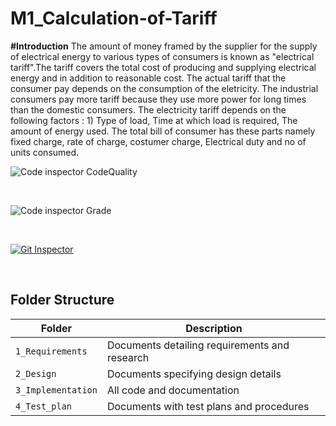 # M1_Calculation-of-Tariff
**#Introduction**
The amount of money framed by the supplier for the supply of electrical energy to various types of consumers is known as "electrical tariff".The tariff covers the total cost of producing and supplying electrical energy and in addition to reasonable cost.
The actual tariff that the consumer pay depends on the consumption of the eletricity. The industrial consumers pay more tariff because they use more power for long times than the domestic consumers. The electricity tariff depends on the following factors : 1) Type of load, Time at which load is required, The amount of energy used.
The total bill of consumer has these parts namely fixed charge, rate of charge, costumer charge, Electrical duty and no of units consumed.


![Code inspector CodeQuality](https://api.codiga.io/project/32442/score/svg)

<br>

![Code inspector Grade](https://api.codiga.io/project/32442/status/svg)

<br>

[![Git Inspector](https://github.com/Hariharan4501/M1_Calculation-of-Tariff/actions/workflows/git_inspector.yml/badge.svg)](https://github.com/Hariharan4501/M1_Calculation-of-Tariff/actions/workflows/git_inspector.yml)






<br>

## Folder Structure

| Folder             | Description                                   |
| ------------------ | --------------------------------------------- |
| `1_Requirements`   | Documents detailing requirements and research |
| `2_Design`         | Documents specifying design details           |
| `3_Implementation` | All code and documentation                    |
| `4_Test_plan`      | Documents with test plans and procedures      |
